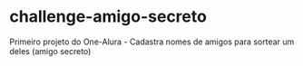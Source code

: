 # challenge-amigo-secreto
Primeiro projeto do One-Alura - Cadastra nomes de amigos para sortear um deles (amigo secreto)

